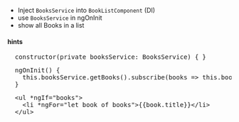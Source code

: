 * Inject `BooksService` into `BookListComponent` (DI)
* use `BooksService` in ngOnInit
* show all Books in a list


#### hints
<pre>
  constructor(private booksService: BooksService) { }
</pre>

<pre>
  ngOnInit() {
    this.booksService.getBooks().subscribe(books => this.books = books);
  }
</pre>

<pre>
  &lt;ul *ngIf="books">
    &lt;li *ngFor="let book of books">{{book.title}}&lt;/li>
  &lt;/ul>
</pre>
